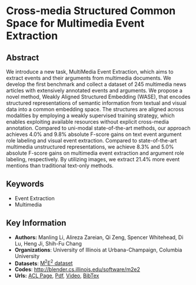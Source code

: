 # Cross-media Structured Common Space for Multimedia Event Extraction
## Abstract
We introduce a new task, MultiMedia Event Extraction, which aims to extract events and their arguments from multimedia documents. We develop the first benchmark and collect a dataset of 245 multimedia news articles with extensively annotated events and arguments. We propose a novel method, Weakly Aligned Structured Embedding (WASE), that encodes structured representations of semantic information from textual and visual data into a common embedding space. The structures are aligned across modalities by employing a weakly supervised training strategy, which enables exploiting available resources without explicit cross-media annotation. Compared to uni-modal state-of-the-art methods, our approach achieves 4.0% and 9.8% absolute F-score gains on text event argument role labeling and visual event extraction. Compared to state-of-the-art multimedia unstructured representations, we achieve 8.3% and 5.0% absolute F-score gains on multimedia event extraction and argument role labeling, respectively. By utilizing images, we extract 21.4% more event mentions than traditional text-only methods.
## Keywords
- Event Extraction
- Multimedia
## Key Information
- **Authors:** Manling Li, Alireza Zareian, Qi Zeng, Spencer Whitehead, Di Lu, Heng Ji, Shih-Fu Chang
- **Organizations**: University of Illinois at Urbana-Champaign, Columbia University
- **Datasets**: [M<sup>2</sup>E<sup>2</sup> dataset](https://github.com/limanling/m2e2)
- **Codes**: <http://blender.cs.illinois.edu/software/m2e2>
- **Urls:** [ACL Page](https://www.aclweb.org/anthology/2020.acl-main.230/), [Pdf](https://github.com/Clearailhc/KG-NLP-Papers/blob/main/ACL/2020/EE/pdf/2020.acl-main.230.pdf), [Video](http://slideslive.com/38928686>), [BibTex](https://www.aclweb.org/anthology/2020.acl-main.230.bib)


